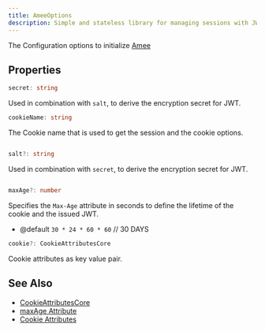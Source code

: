```yaml
---
title: AmeeOptions
description: Simple and stateless library for managing sessions with JWT.
---
```


The Configuration options to initialize [Amee](/reference/functions/amee)

## Properties

```ts
secret: string
```

Used in combination with `salt`, to derive the encryption secret for JWT.

```ts
cookieName: string
```

The Cookie name that is used to get the session and the cookie options.

```ts

salt?: string
```

Used in combination with `secret`, to derive the encryption secret for JWT.

```ts

maxAge?: number
```

Specifies the `Max-Age` attribute in seconds to define the lifetime of the cookie and the issued JWT.

- @default `30 * 24 * 60 * 60` // 30 DAYS

```ts
cookie?: CookieAttributesCore
```

Cookie attributes as key value pair.

## See Also

- [CookieAttributesCore](/reference/types/cookieattributescore)
- [maxAge Attribute](https://developer.mozilla.org/en-US/docs/Web/HTTP/Headers/Set-Cookie#max-age)
- [Cookie Attributes](https://developer.mozilla.org/en-US/docs/Web/HTTP/Headers/Set-Cookie#attributes)
